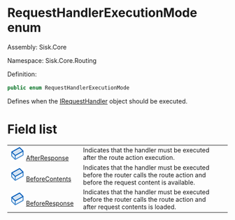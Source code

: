 <!--

Copyrights 2023 Sisk Framework - CypherPotato
Published under MIT license

!!! DO NOT EDIT THIS FILE !!!
This file was generated by a tool in the Sisk package. To edit the information in this documentation,
edit the XML documentation present in the Sisk source code.

-->

# RequestHandlerExecutionMode enum
Assembly: Sisk.Core

Namespace: Sisk.Core.Routing

Definition:

```cs
public enum RequestHandlerExecutionMode
```

Defines when the <a href="/read?q=/contents/spec/Sisk.Core.Routing.IRequestHandler.md">IRequestHandler</a> object should be executed.

# Field list
<table>
    <tbody>
<tr>
    <td width="33%">
        <img class="icon" src="/assets/img/icons/field.svg">
        <a href="/read?q=/contents/spec/Sisk.Core.Routing.RequestHandlerExecutionMode.AfterResponse.md">
            AfterResponse
        </a>
    </td>
    <td>
        Indicates that the handler must be executed after the route action execution.
    <td>
</tr>
<tr>
    <td width="33%">
        <img class="icon" src="/assets/img/icons/field.svg">
        <a href="/read?q=/contents/spec/Sisk.Core.Routing.RequestHandlerExecutionMode.BeforeContents.md">
            BeforeContents
        </a>
    </td>
    <td>
        Indicates that the handler must be executed before the router calls the route action and before the request content is available.
    <td>
</tr>
<tr>
    <td width="33%">
        <img class="icon" src="/assets/img/icons/field.svg">
        <a href="/read?q=/contents/spec/Sisk.Core.Routing.RequestHandlerExecutionMode.BeforeResponse.md">
            BeforeResponse
        </a>
    </td>
    <td>
        Indicates that the handler must be executed before the router calls the route action and after request contents is loaded.
    <td>
</tr>
    </tbody>
</table>
